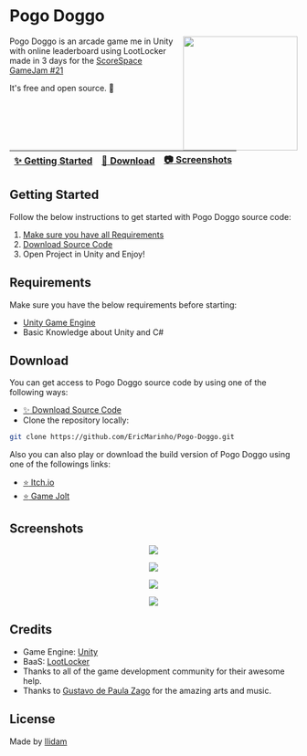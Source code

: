 # Pogo Doggo
<img align="right" src="https://img.itch.zone/aW1nLzEwMDc0NzEzLnBuZw==/315x250%23c/dbck0%2B.png" width= 200/>

Pogo Doggo is an arcade game me in Unity with online leaderboard using LootLocker made in 3 days for the [ScoreSpace GameJam #21](https://itch.io/jam/scorejam21)

It's free and open source. :clap:

| [:sparkles: Getting Started](#getting-started) | [:rocket: Download](#download) | [:camera: Screenshots](#screenshots) |
| --------------- | -------- |  -------- |

## Getting Started

Follow the below instructions to get started with Pogo Doggo source code:

1. [Make sure you have all Requirements](#requirements)
2. [Download Source Code](#download)
3. Open Project in Unity and Enjoy!

## Requirements

Make sure you have the below requirements before starting:

- [Unity Game Engine](https://unity3d.com)
- Basic Knowledge about Unity and C#

## Download

You can get access to Pogo Doggo source code by using one of the following ways:

- [:sparkles: Download Source Code](https://github.com/EricMarinho/Pogo-Doggo/archive/master.zip)
- Clone the repository locally:

```bash
git clone https://github.com/EricMarinho/Pogo-Doggo.git
```

Also you can also play or download the build version of Pogo Doggo using one of the followings links:

- [:star: Itch.io](https://ilidam.itch.io/pogo-doggo)
- [:star: Game Jolt](https://gamejolt.com/games/pogo-doggo/752371)

## Screenshots

<p align="center">
  <img src="https://img.itch.zone/aW1hZ2UvMTcxMDA4MS8xMDA3NDc0OC5wbmc=/original/z%2F%2BOU4.png"/>
</p>

<p align="center">
  <img src="https://img.itch.zone/aW1hZ2UvMTcxMDA4MS8xMDA3NDc0Ny5wbmc=/original/oG36nE.png"/>
</p>

<p align="center">
  <img src="https://img.itch.zone/aW1hZ2UvMTcxMDA4MS8xMDA5OTA5OC5wbmc=/original/wDd2n%2B.png"/>
</p>

<p align="center">
  <img src="https://img.itch.zone/aW1hZ2UvMTcxMDA4MS8xMDA5OTEwNC5wbmc=/original/gh0t2G.png"/>
</p>

## Credits

- Game Engine: [Unity](https://unity3d.com/)
- BaaS: [LootLocker](https://www.lootlocker.com/) 
- Thanks to all of the game development community for their awesome help.
- Thanks to [Gustavo de Paula Zago](https://github.com/Zagoou) for the amazing arts and music.

## License

Made by [Ilidam](https://github.com/EricMarinho)
